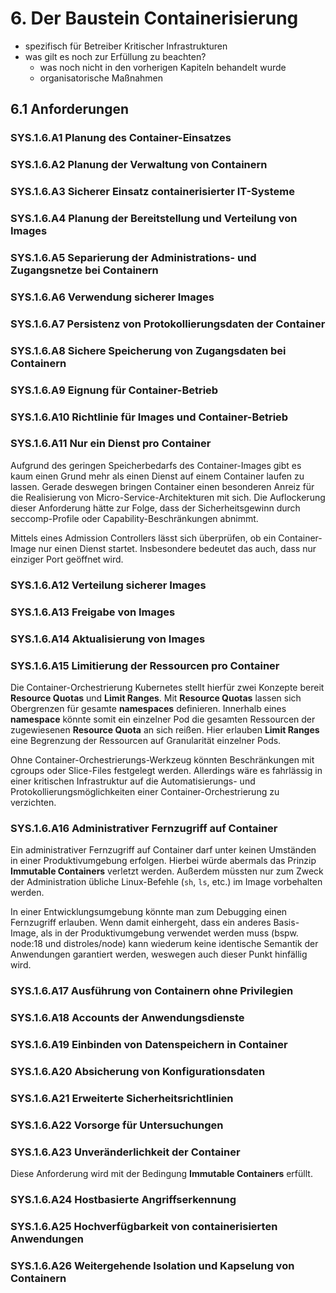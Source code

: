 # 6. Der Baustein Containerisierung

- spezifisch für Betreiber Kritischer Infrastrukturen
- was gilt es noch zur Erfüllung zu beachten?
  - was noch nicht in den vorherigen Kapiteln behandelt wurde
  - organisatorische Maßnahmen

## 6.1 Anforderungen

### SYS.1.6.A1 Planung des Container-Einsatzes

### SYS.1.6.A2 Planung der Verwaltung von Containern

### SYS.1.6.A3 Sicherer Einsatz containerisierter IT-Systeme

### SYS.1.6.A4 Planung der Bereitstellung und Verteilung von Images

### SYS.1.6.A5 Separierung der Administrations- und Zugangsnetze bei Containern

### SYS.1.6.A6 Verwendung sicherer Images

### SYS.1.6.A7 Persistenz von Protokollierungsdaten der Container

### SYS.1.6.A8 Sichere Speicherung von Zugangsdaten bei Containern


### SYS.1.6.A9 Eignung für Container-Betrieb

### SYS.1.6.A10 Richtlinie für Images und Container-Betrieb 

### SYS.1.6.A11 Nur ein Dienst pro Container

Aufgrund des geringen Speicherbedarfs des Container-Images gibt es kaum einen Grund mehr als einen Dienst auf einem Container laufen zu lassen. Gerade deswegen bringen Container einen besonderen Anreiz für die Realisierung von Micro-Service-Architekturen mit sich.
Die Auflockerung dieser Anforderung hätte zur Folge, dass der Sicherheitsgewinn durch seccomp-Profile oder Capability-Beschränkungen abnimmt.

Mittels eines Admission Controllers lässt sich überprüfen, ob ein Container-Image nur einen Dienst startet. Insbesondere bedeutet das auch, dass nur einziger Port geöffnet wird.

### SYS.1.6.A12 Verteilung sicherer Images


### SYS.1.6.A13 Freigabe von Images

### SYS.1.6.A14 Aktualisierung von Images

### SYS.1.6.A15 Limitierung der Ressourcen pro Container

Die Container-Orchestrierung Kubernetes stellt hierfür zwei Konzepte bereit **Resource Quotas** und **Limit Ranges**. Mit **Resource Quotas** lassen sich Obergrenzen für gesamte **namespaces** definieren. Innerhalb eines **namespace** könnte somit ein einzelner Pod die gesamten Ressourcen der zugewiesenen **Resource Quota** an sich reißen. Hier erlauben **Limit Ranges** eine Begrenzung der Ressourcen auf Granularität einzelner Pods. 

Ohne Container-Orchestrierungs-Werkzeug könnten Beschränkungen mit cgroups oder Slice-Files festgelegt werden. Allerdings wäre es fahrlässig in einer kritischen Infrastruktur auf die Automatisierungs- und Protokollierungsmöglichkeiten einer Container-Orchestrierung zu verzichten.

### SYS.1.6.A16 Administrativer Fernzugriff auf Container

Ein administrativer Fernzugriff auf Container darf unter keinen Umständen in einer Produktivumgebung erfolgen. Hierbei würde abermals das Prinzip **Immutable Containers** verletzt werden. Außerdem müssten nur zum Zweck der Administration übliche Linux-Befehle (``sh``, ``ls``, etc.) im Image vorbehalten werden.

In einer Entwicklungsumgebung könnte man zum Debugging einen Fernzugriff erlauben. Wenn damit einhergeht, dass ein anderes Basis-Image, als in der Produktivumgebung verwendet werden muss (bspw. node:18 und distroles/node) kann wiederum keine identische Semantik der Anwendungen garantiert werden, weswegen auch dieser Punkt hinfällig wird.

### SYS.1.6.A17 Ausführung von Containern ohne Privilegien


### SYS.1.6.A18 Accounts der Anwendungsdienste


### SYS.1.6.A19 Einbinden von Datenspeichern in Container


### SYS.1.6.A20 Absicherung von Konfigurationsdaten


### SYS.1.6.A21 Erweiterte Sicherheitsrichtlinien


### SYS.1.6.A22 Vorsorge für Untersuchungen

### SYS.1.6.A23 Unveränderlichkeit der Container

Diese Anforderung wird mit der Bedingung **Immutable Containers** erfüllt.

### SYS.1.6.A24 Hostbasierte Angriffserkennung


### SYS.1.6.A25 Hochverfügbarkeit von containerisierten Anwendungen


### SYS.1.6.A26 Weitergehende Isolation und Kapselung von Containern 

